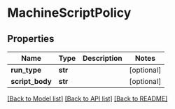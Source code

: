 # MachineScriptPolicy

## Properties
Name | Type | Description | Notes
------------ | ------------- | ------------- | -------------
**run_type** | **str** |  | [optional] 
**script_body** | **str** |  | [optional] 

[[Back to Model list]](../README.md#documentation-for-models) [[Back to API list]](../README.md#documentation-for-api-endpoints) [[Back to README]](../README.md)

